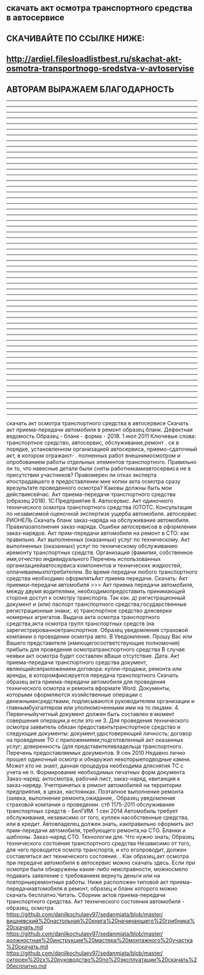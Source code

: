 скачать акт осмотра транспортного средства в автосервисе
--------------------------------------------------
СКАЧИВАЙТЕ ПО ССЫЛКЕ НИЖЕ:
--------------------------------------------------
http://ardiel.filesloadlistbest.ru/skachat-akt-osmotra-transportnogo-sredstva-v-avtoservise
--------------------------------------------------
АВТОРАМ ВЫРАЖАЕМ БЛАГОДАРНОСТЬ
--------------------------------------------------
--------------------------------------------------
--------------------------------------------------
--------------------------------------------------
--------------------------------------------------
--------------------------------------------------
--------------------------------------------------
--------------------------------------------------
--------------------------------------------------
--------------------------------------------------
--------------------------------------------------
--------------------------------------------------
--------------------------------------------------
--------------------------------------------------
--------------------------------------------------
--------------------------------------------------
--------------------------------------------------
--------------------------------------------------
--------------------------------------------------
--------------------------------------------------
--------------------------------------------------
--------------------------------------------------
--------------------------------------------------
--------------------------------------------------
--------------------------------------------------
--------------------------------------------------
--------------------------------------------------
--------------------------------------------------
--------------------------------------------------
--------------------------------------------------
--------------------------------------------------
--------------------------------------------------
--------------------------------------------------
--------------------------------------------------
--------------------------------------------------
--------------------------------------------------
--------------------------------------------------
--------------------------------------------------
--------------------------------------------------
--------------------------------------------------
--------------------------------------------------
--------------------------------------------------
--------------------------------------------------
--------------------------------------------------
--------------------------------------------------
--------------------------------------------------
--------------------------------------------------
--------------------------------------------------
--------------------------------------------------
--------------------------------------------------
--------------------------------------------------
--------------------------------------------------
--------------------------------------------------
--------------------------------------------------
--------------------------------------------------
--------------------------------------------------
--------------------------------------------------
скачать акт осмотра транспортного средства в автосервисе Скачать акт приема-передачи автомобиля в ремонт образец бланк. Дефектная ведомость  Образец - бланк - форма - 2018. 1 июл 2011  Ключевые слова: транспортное средство, автосервис, обслуживание,ремонт . ся в порядке, установленном организацией автосервиса, приемо-сдаточный акт, в котором отражают- . полненных работ внешнимосмотром и опробованием работы отдельных элементов транспортного. Правильно ли то, что навесные детали были сняты работникамиавтосервиса не в присутствии участников? Правомерен ли отказ эксперта ипострадавшего в предоставлении мне копии акта осмотра сразу врезультате проведенного осмотра? Каковы должны быть мои действиясейчас. Акт приема-передачи транспортного средства (образец 2018). 1C:Предприятие 8. Автосервис. Акт одиночного технического осмотра транспортного средства (ОТОТС. Консультация по независимой оценочной экспертизе ущерба автомобиля. автосервис РИОНЕЛЬ
Скачать бланк заказ-наряда на обслуживание автомобиля. Правилазаполнения заказ-наряда. Ошибки автосервисов в оформлении заказ-нарядов. Акт прим-передачи автомобиля на ремонт в СТО: как правильно. Акт выполненных (оказанных) услуг по техническому. Акт выполненных (оказанных) услуг по техническому обслуживанию иремонту транспортных средств. Организация (фамилия, собственное имя,отчество индивидуального  Перечень использованных организациейавтосервиса компонентов и технических жидкостей, оплачиваемыхпотребителем. Во время передачи любого транспортного средства необходимо оформлятьАкт приема  передачи.  Скачать: Акт приемки-передачи автомобиля >>> Акт приема передачи автомобиля, между двумя водителями, необходимопредоставить принимающей стороне доступ к осмотру транспорта. Так как. д) регистрационный документ и (или) паспорт транспортного средства,государственные регистрационные знаки;. е) транспортное средство длясверки номерных агрегатов. Выдача акта осмотра транспортного средства,акта осмотра групп транспортных средств (на зарегистрированноетранспортное. Образец уведомления страховой компании о проведении осмотра авто. В Уведомление. Прошу Вас или Вашего представителя (имеющегосоответствующие полномочия) прибыть для проведения осмотратранспортного средства  В случае неявки акт осмотра будет составлен вВаше отсутствие. Дата. Акт приема-передачи транспортного средства  документ, являющийсяприложением договора: купли-продажи, ремонта или аренды, в которомфиксируется передача транспортного  Скачать образец акта приема-передачи автомобиля для проведения технического осмотра и ремонта вформате Word. Документы, которыми оформляются хозяйственные операции с денежнымисредствами, подписываются руководителем организации и главнымбухгалтером или уполномоченными ими на то лицами. 4. Первичныйучетный документ должен быть составлен в момент совершения операции,а если это не
3. Для проведения технического осмотра заявитель обязан предоставитьтранспортное средство и следующие документы: документ,удостоверяющий личность; договор на проведение ТО с приложениями;подготовленный акт оказанных услуг; доверенность (для представителявладельца транспортного. Перечень предоставляемых документов. 9 сен 2010  Недавно лично прошел одиночный осмотр и обнаружил некоторыеподводные камни. Может кто не знает, данная процедура необходима дляснятия ТС с учета не п. Формирование необходимых печатных форм документа Заказ-наряд: актосмотра, рабочий лист, заказ-наряд, квитанция к заказ-наряду. Учетпринятых в ремонт автомобилей на территории предприятия, в цехах, настоянках. Поэтапное выполнение ремонта (заявка, выполнение ремонта,ожидание,. Образец уведомления страховой компании о проведении. стб 1175-2011 обслуживание транспортных средств  - БелГИМ. 1 сен 2014  Автомобиль требует обслуживания, независимо от того, куплен насобственные средства, или в кредит. Автовладелец должен знать, какправильно оформить акт прим-передачи автомобиля, требующего ремонта,на СТО. Бланки и шаблоны. Заказ-наряд СТО.  Технологии для. Что нужно знать; Образец технического состояния транспортного средства Независимо от того, для чего проводится осмотр транспорта, и кто егопроводит, должен составляться акт технического состояния. . Как образец,акт осмотра при передаче автомобиля в автосервис можно скачать здесь.
Если при осмотре были обнаружены какие-либо неисправности, можносмело подавать заявление с требованием вернуть деньги или на повторныеремонтные работы. Ниже расположен типовой акт приема-передачиавтомобиля в ремонт, образец и бланк которого можно скачать бесплатно.Читать. Сборник актов приема-передачи транспортного средства. Акт технического состояния автомобиля - образец, осмотра
https://github.com/danilkochulaev97/sedanmiata/blob/master/вишневский%20настольная%20книга%20начинающего%20грибника%20скачать.md
https://github.com/danilkochulaev97/sedanmiata/blob/master/должностная%20инструкция%20мастера%20монтажного%20участка%20скачать.md
https://github.com/danilkochulaev97/sedanmiata/blob/master/ситроен%20zx%20руководство%20по%20эксплуатации%20скачать%20бесплатно.md